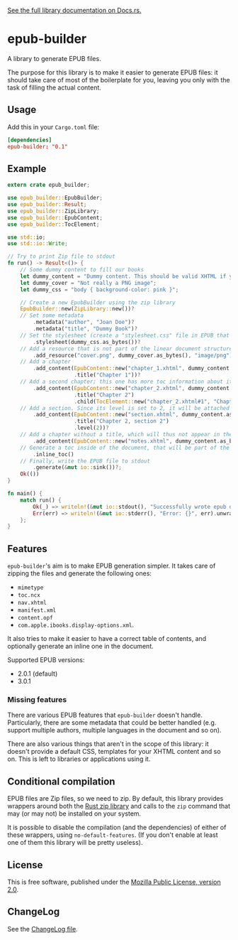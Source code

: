 [See the full library documentation on Docs.rs.](https://docs.rs/epub-builder)

# epub-builder

A library to generate EPUB files.

The purpose for this library is to make it easier to generate EPUB files:
it should take care of most of the boilerplate for you, leaving you only
with the task of filling the actual content.

## Usage

Add this in your `Cargo.toml` file:

```toml
[dependencies]
epub-builder: "0.1"
```

## Example

```rust
extern crate epub_builder;

use epub_builder::EpubBuilder;
use epub_builder::Result;
use epub_builder::ZipLibrary;
use epub_builder::EpubContent;
use epub_builder::TocElement;

use std::io;
use std::io::Write;

// Try to print Zip file to stdout
fn run() -> Result<()> {
    // Some dummy content to fill our books
    let dummy_content = "Dummy content. This should be valid XHTML if you want a valid EPUB!";
    let dummy_cover = "Not really a PNG image";
    let dummy_css = "body { background-color: pink }";

    // Create a new EpubBuilder using the zip library
    EpubBuilder::new(ZipLibrary::new())?
    // Set some metadata
        .metadata("author", "Joan Doe")?
        .metadata("title", "Dummy Book")?
    // Set the stylesheet (create a "stylesheet.css" file in EPUB that is used by some generated files)
        .stylesheet(dummy_css.as_bytes())?
    // Add a resource that is not part of the linear document structure
        .add_resource("cover.png", dummy_cover.as_bytes(), "image/png")?
    // Add a chapter
        .add_content(EpubContent::new("chapter_1.xhtml", dummy_content.as_bytes())
                     .title("Chapter 1"))?
    // Add a second chapter; this one has more toc information about its internal structure
        .add_content(EpubContent::new("chapter_2.xhtml", dummy_content.as_bytes())
                     .title("Chapter 2")
                     .child(TocElement::new("chapter_2.xhtml#1", "Chapter 2, section 1")))?
    // Add a section. Since its level is set to 2, it will be attached to the previous chapter.
        .add_content(EpubContent::new("section.xhtml", dummy_content.as_bytes())
                     .title("Chapter 2, section 2")
                     .level(2))?
    // Add a chapter without a title, which will thus not appear in the TOC.
        .add_content(EpubContent::new("notes.xhtml", dummy_content.as_bytes()))?
    // Generate a toc inside of the document, that will be part of the linear structure.
        .inline_toc()
    // Finally, write the EPUB file to stdout
        .generate(&mut io::sink())?;
    Ok(())
}

fn main() {
    match run() {
        Ok(_) => writeln!(&mut io::stdout(), "Successfully wrote epub document to stdout!").unwrap(),
        Err(err) => writeln!(&mut io::stderr(), "Error: {}", err).unwrap(),
    };
}
```

## Features

`epub-builder`'s aim is to make EPUB generation simpler. It takes care of zipping
the files and generate the following ones:

* `mimetype`
* `toc.ncx`
* `nav.xhtml`
* `manifest.xml`
* `content.opf`
* `com.apple.ibooks.display-options.xml`.

It also tries to make it easier to have a correct table of contents, and optionally
generate an inline one in the document.

Supported EPUB versions:

* 2.0.1 (default)
* 3.0.1

### Missing features

There are various EPUB features that `epub-builder` doesn't handle. Particularly,
there are some metadata that could be better 
handled (e.g. support multiple authors, multiple languages in the document and so on).

There are also various things that aren't in the scope of this library: it doesn't
provide a default CSS, templates for your XHTML content and so on. This is left to
libraries or applications using it.

## Conditional compilation

EPUB files are Zip files, so we need to zip. By default, this library provides
wrappers around both the [Rust zip library](https://crates.io/crates/zip) and calls
to the `zip` command that may (or may not) be installed on your system.

It is possible to disable the compilation (and the dependencies) of either of these
wrappers, using `no-default-features`. (If you don't enable at least one of them this
library will be pretty useless).

## License

This is free software, published under the [Mozilla Public License,
version 2.0](https://www.mozilla.org/en-US/MPL/2.0/).

## ChangeLog

See the [ChangeLog file](ChangeLog.md).
